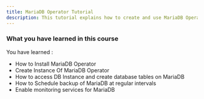 ```yaml
---
title: MariaDB Operator Tutorial
description: This tutorial explains how to create and use MariaDB Operator
---
```


### What you have learned in this course

You have learned :

- How to Install MariaDB Operator
- Create Instance Of MariaDB Operator
- How to access DB Instance and create database tables on MariaDB
- How to Schedule backup of MariaDB at regular intervals
- Enable monitoring services for MariaDB

